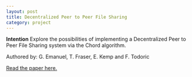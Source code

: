 ```yaml
---
layout: post
title: Decentralized Peer to Peer File Sharing
category: project
---
```


**Intention**
Explore the possibilities of implementing a Decentralized Peer to Peer File
Sharing system via the Chord algorithm.

Authored by: G. Emanuel, T. Fraser, E. Kemp and F. Todoric

[Read the paper here.](https://docs.google.com/document/d/1XNYoB4SGTUOFAfEgk3pVBTRBogazLfd3-cE82utIJUs/pub)
